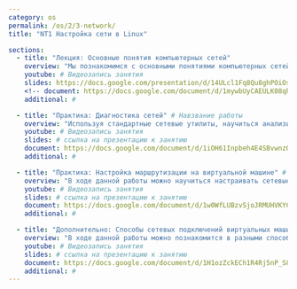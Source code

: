 ```yaml
---
category: os
permalink: /os/2/3-network/
title: "NT1 Настройка сети в Linux"

sections:
  - title: "Лекция: Основные понятия компьютерных сетей"
    overview: "Мы познакомимся с основными понятиями компьютерных сетей, принципами адресации и маршрутизации в них, основными сетевыми протоколами. Эта лекция - не детальное погружение, а скорее краткий ликбез или напоминание об основных понятиях."
    youtube: # Видеозапись занятия
    slides: https://docs.google.com/presentation/d/14ULcl1Fq8Qu8ghPOiOs_LIHBQz6Wgy2p6jyzZhE1LRU/edit?usp=sharing # ссылка на презентацию к занятию
    <!-- document: https://docs.google.com/document/d/1mywbUyCAEULK08qhrIzVO2j4w89MoawjnCeRPKcXDKk/edit?usp=sharing # ссылка на методические указания -->
    additional: # 

  - title: "Практика: Диагностика сетей" # Навзвание работы
    overview: "Используя стандартные сетевые утилиты, научиться анализировать конфигурацию сети, получить свой IP-адрес, просмотреть и при необходи­мости подключить общие ресурсы, определить причину возможных неполадок, также получить информацию об использовании портов и т.д."
    youtube: # Видеозапись занятия
    slides: # ссылка на презентацию к занятию
    document: https://docs.google.com/document/d/1iOH61Inpbeh4E4SBvwnzQycFW0Zm6AjLP6LQ-7l7wR0/edit?usp=sharing # ссылка на методические указания
    additional: # 

  - title: "Практика: Настройка маршрутизации на виртуальной машине" # Навзвание работы
    overview: "В ходе данной работы можно научиться настраивать сетевые параметры на виртуальных машинах для обеспечения совместной работы, в том числе в физической сети." # Пояснительный текст
    youtube: # Видеозапись занятия
    slides: # ссылка на презентацию к занятию
    document: https://docs.google.com/document/d/1w0WfLUBzvSjoJRMUHVKYC2QWs81BXWPNnHKDEg_Ctrc/edit?usp=sharing # ссылка на методические указания
    additional: # 

  - title: "Дополнительно: Способы сетевых подключений виртуальных машин" # Навзвание работы
    overview: "В ходе данной работы можно познакомится в разными способами подключения виртуальной машины по сети к хостовой машине и к физической сети." # Пояснительный текст
    youtube: # Видеозапись занятия
    slides: # ссылка на презентацию к занятию
    document: https://docs.google.com/document/d/1H1ozZckECh1R4Rj5nP_S8urGUUyRfL-NSHBC_Rn9fvw/edit?usp=sharing # ссылка на методические указания
    additional: # 
---
```



